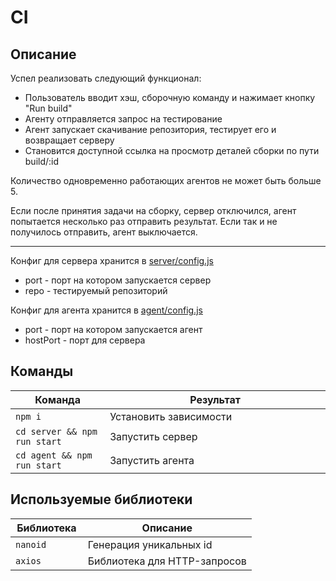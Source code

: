 # CI

## Описание

Успел реализовать следующий функционал:

* Пользователь вводит хэш, сборочную команду и нажимает кнопку "Run build"
* Агенту отправляется запрос на тестирование
* Агент запускает скачивание репозитория, тестирует его и возвращает серверу
* Становится доступной ссылка на просмотр деталей сборки по пути build/:id

Количество одновременно работающих агентов не может быть больше 5.

Если после принятия задачи на сборку, сервер отключился, агент попытается несколько раз отправить результат. Если так и не получилось отправить, агент выключается.

---

Конфиг для сервера хранится в [server/config.js](https://github.com/webistomin/shri-homeworks/blob/master/09-CI/server/config.js)

* port - порт на котором запускается сервер
* repo - тестируемый репозиторий

Конфиг для агента хранится в [agent/config.js](https://github.com/webistomin/shri-homeworks/blob/master/09-CI/agent/config.js)

* port - порт на котором запускается агент
* hostPort - порт для сервера

## Команды

<table>
  <thead>
    <tr>
      <th>Команда</th>
      <th>Результат</th>
    </tr>
  </thead>
  <tbody>
    <tr>
      <td width="30%"><code>npm i</code></td>
      <td>Установить зависимости</td>
    </tr>
    <tr>
      <td><code>cd server && npm run start</code></td>
      <td>Запустить сервер</td>
    </tr>
    <tr>
      <td><code>cd agent && npm run start</code></td>
      <td>Запустить агента</td>
    </tr>
  </tbody>
</table>

## Используемые библиотеки

<table>
  <thead>
    <tr>
      <th>Библиотека</th>
      <th>Описание</th>
    </tr>
  </thead>
  <tbody>
    <tr>
      <td width="30%"><code>nanoid</code></td>
      <td>Генерация уникальных id</td>
    </tr>
    <tr>
      <td><code>axios</code></td>
      <td>Библиотека для HTTP-запросов</td>
    </tr>
  </tbody>
</table>




